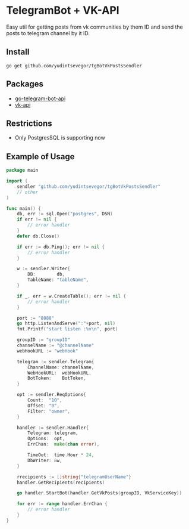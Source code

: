# TelegramBot + VK-API
Easy util for getting posts from vk communities by them ID and send the posts to telegram channel by it ID.

## Install
`go get github.com/yudintsevegor/tgBotVkPostsSendler`

## Packages
* [go-telegram-bot-api](gopkg.in/telegram-bot-api.v4)
* [vk-api](https://vk.com/dev/)

## Restrictions
* Only PostgresSQL is supporting now

## Example of Usage
``` go
package main

import (
	sendler "github.com/yudintsevegor/tgBotVkPostsSendler"
	// other
)

func main() {
	db, err := sql.Open("postgres", DSN)
	if err != nil {
		// error handler
	}
	defer db.Close()

	if err := db.Ping(); err != nil {
		// error handler
	}

	w := sendler.Writer{
		DB:        db,
		TableName: "tableName",
	}

	if _, err = w.CreateTable(); err != nil {
		// error handler
	}

	port := "8080"
	go http.ListenAndServe(":"+port, nil)
	fmt.Printf("start listen :%v\n", port)

	groupID := "groupID"
	channelName := "@channelName"
	webHookURL := "webHook"

	telegram := sendler.Telegram{
		ChannelName: channelName,
		WebHookURL:  webHookURL,
		BotToken:    BotToken,
	}

	opt := sendler.ReqOptions{
		Count:  "10",
		Offset: "0",
		Filter: "owner",
	}

	handler := sendler.Handler{
		Telegram: telegram,
		Options:  opt,
		ErrChan:  make(chan error),

		TimeOut:  time.Hour * 24,
		DbWriter: &w,
	}

	rrecipients := []string{"telegramUserName"}
	handler.GetRecipients(recipients)

	go handler.StartBot(handler.GetVkPosts(groupID, VkServiceKey))

	for err := range handler.ErrChan {
		// error handler
	}
}

```